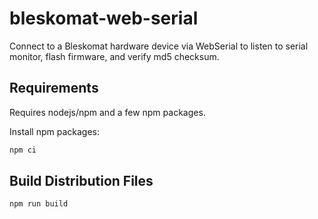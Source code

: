 # bleskomat-web-serial

Connect to a Bleskomat hardware device via WebSerial to listen to serial monitor, flash firmware, and verify md5 checksum.

## Requirements

Requires nodejs/npm and a few npm packages.

Install npm packages:
```bash
npm ci
```

## Build Distribution Files

```bash
npm run build
```
